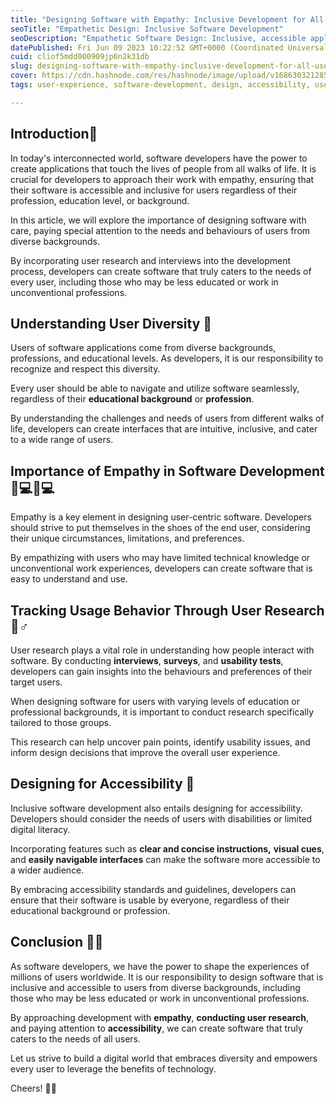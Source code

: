 ```yaml
---
title: "Designing Software with Empathy: Inclusive Development for All Users"
seoTitle: "Empathetic Design: Inclusive Software Development"
seoDescription: "Empathetic Software Design: Inclusive, accessible applications via empathy, user research, and accessibility for diverse users"
datePublished: Fri Jun 09 2023 10:22:52 GMT+0000 (Coordinated Universal Time)
cuid: cliof5mdd000909jp6n2k31db
slug: designing-software-with-empathy-inclusive-development-for-all-users
cover: https://cdn.hashnode.com/res/hashnode/image/upload/v1686303212858/c5f0b96a-9f49-4a8a-b9a9-35419149a8ed.jpeg
tags: user-experience, software-development, design, accessibility, user-research

---
```


## Introduction🙏

In today's interconnected world, software developers have the power to create applications that touch the lives of people from all walks of life. It is crucial for developers to approach their work with empathy, ensuring that their software is accessible and inclusive for users regardless of their profession, education level, or background.

In this article, we will explore the importance of designing software with care, paying special attention to the needs and behaviours of users from diverse backgrounds.

By incorporating user research and interviews into the development process, developers can create software that truly caters to the needs of every user, including those who may be less educated or work in unconventional professions.

## Understanding User Diversity 🤔

Users of software applications come from diverse backgrounds, professions, and educational levels. As developers, it is our responsibility to recognize and respect this diversity.

Every user should be able to navigate and utilize software seamlessly, regardless of their **educational background** or **profession**.

By understanding the challenges and needs of users from different walks of life, developers can create interfaces that are intuitive, inclusive, and cater to a wide range of users.

## Importance of Empathy in Software Development 🧑💻👩💻

Empathy is a key element in designing user-centric software. Developers should strive to put themselves in the shoes of the end user, considering their unique circumstances, limitations, and preferences.

By empathizing with users who may have limited technical knowledge or unconventional work experiences, developers can create software that is easy to understand and use.

## Tracking Usage Behavior Through User Research 🏃♂️

User research plays a vital role in understanding how people interact with software. By conducting **interviews**, **surveys**, and **usability tests**, developers can gain insights into the behaviours and preferences of their target users.

When designing software for users with varying levels of education or professional backgrounds, it is important to conduct research specifically tailored to those groups.

This research can help uncover pain points, identify usability issues, and inform design decisions that improve the overall user experience.

## Designing for Accessibility 🦾

Inclusive software development also entails designing for accessibility. Developers should consider the needs of users with disabilities or limited digital literacy.

Incorporating features such as **clear and concise instructions,** **visual cues**, and **easily navigable interfaces** can make the software more accessible to a wider audience.

By embracing accessibility standards and guidelines, developers can ensure that their software is usable by everyone, regardless of their educational background or profession.

## Conclusion 🥇🙏

As software developers, we have the power to shape the experiences of millions of users worldwide. It is our responsibility to design software that is inclusive and accessible to users from diverse backgrounds, including those who may be less educated or work in unconventional professions.

By approaching development with **empathy**, **conducting user research**, and paying attention to **accessibility**, we can create software that truly caters to the needs of all users.

Let us strive to build a digital world that embraces diversity and empowers every user to leverage the benefits of technology.

Cheers! 🥂🥂